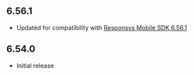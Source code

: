 ## 6.56.1
- Updated for compatibility with [Responsys Mobile SDK 6.56.1](https://www.oracle.com/downloads/applications/cx/responsys-mobile-sdk.html)

## 6.54.0
- Initial release
